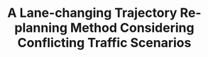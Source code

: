 ---
title: "A Lane-changing Trajectory Re-planning Method Considering Conflicting Traffic Scenarios"
collection: publications
permalink: /publication/2023-EAAI1
#date: 
venue: 'Engineering Applications of Artificial Intelligence'
paperurl: '/files/pdf/research/EAAI.pdf'
link: 'https://www.sciencedirect.com/science/article/abs/pii/S0952197623014483'
citation: "Haifeng Du, Yu Sun, Yongjun Pan*, Zhixiong Li, Patrick Siarry.<br><i>Engineering Applications of Artificial Intelligence</i>"
---
